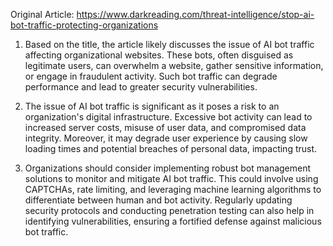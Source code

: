 Original Article: https://www.darkreading.com/threat-intelligence/stop-ai-bot-traffic-protecting-organizations

1) Based on the title, the article likely discusses the issue of AI bot traffic affecting organizational websites. These bots, often disguised as legitimate users, can overwhelm a website, gather sensitive information, or engage in fraudulent activity. Such bot traffic can degrade performance and lead to greater security vulnerabilities.

2) The issue of AI bot traffic is significant as it poses a risk to an organization's digital infrastructure. Excessive bot activity can lead to increased server costs, misuse of user data, and compromised data integrity. Moreover, it may degrade user experience by causing slow loading times and potential breaches of personal data, impacting trust.

3) Organizations should consider implementing robust bot management solutions to monitor and mitigate AI bot traffic. This could involve using CAPTCHAs, rate limiting, and leveraging machine learning algorithms to differentiate between human and bot activity. Regularly updating security protocols and conducting penetration testing can also help in identifying vulnerabilities, ensuring a fortified defense against malicious bot traffic.